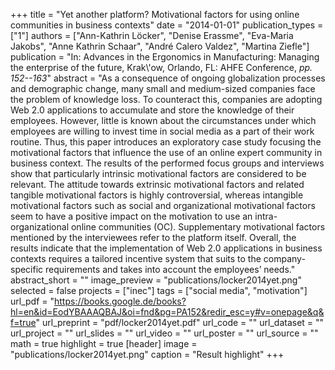 +++
title = "Yet another platform? Motivational factors for using online communities in business contexts"
date = "2014-01-01"
publication_types = ["1"]
authors = ["Ann-Kathrin Löcker", "Denise Erassme", "Eva-Maria Jakobs", "Anne Kathrin Schaar", "André Calero Valdez", "Martina Ziefle"]
publication = "In: Advances in the Ergonomics in Manufacturing: Managing the enterprise of the future, Krak\\'ow, Orlando, FL: AHFE Conference, _pp. 152--163_"
abstract = "As a consequence of ongoing globalization processes and demographic change, many small and medium-sized companies face the problem of knowledge loss. To counteract this, companies are adopting Web 2.0 applications to accumulate and store the knowledge of their employees. However, little is known about the circumstances under which employees are willing to invest time in social media as a part of their work routine. Thus, this paper introduces an exploratory case study focusing the motivational factors that influence the use of an online expert community in business context. The results of the performed focus groups and interviews show that particularly intrinsic motivational factors are considered to be relevant. The attitude towards extrinsic motivational factors and related tangible motivational factors is highly controversial, whereas intangible motivational factors such as social and organizational motivational factors seem to have a positive impact on the motivation to use an intra- organizational online communities (OC). Supplementary motivational factors mentioned by the interviewees refer to the platform itself. Overall, the results indicate that the implementation of Web 2.0 applications in business contexts requires a tailored incentive system that suits to the company-specific requirements and takes into account the employees’ needs."
abstract_short = ""
image_preview = "publications/locker2014yet.png"
selected = false
projects = ["inec"]
tags = ["social media", "motivation"]
url_pdf = "https://books.google.de/books?hl=en&id=EodYBAAAQBAJ&oi=fnd&pg=PA152&redir_esc=y#v=onepage&q&f=true"
url_preprint = "pdf/locker2014yet.pdf"
url_code = ""
url_dataset = ""
url_project = ""
url_slides = ""
url_video = ""
url_poster = ""
url_source = ""
math = true
highlight = true
[header]
image = "publications/locker2014yet.png"
caption = "Result highlight"
+++
